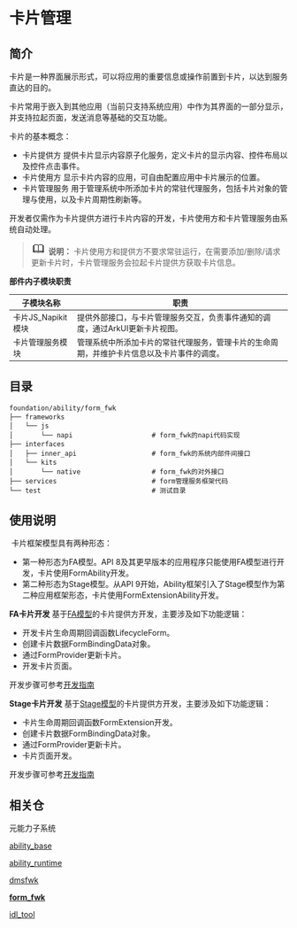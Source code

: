 # 卡片管理

## 简介

卡片是一种界面展示形式，可以将应用的重要信息或操作前置到卡片，以达到服务直达的目的。

卡片常用于嵌入到其他应用（当前只支持系统应用）中作为其界面的一部分显示，并支持拉起页面，发送消息等基础的交互功能。

卡片的基本概念：

- 卡片提供方
提供卡片显示内容原子化服务，定义卡片的显示内容、控件布局以及控件点击事件。
- 卡片使用方
显示卡片内容的应用，可自由配置应用中卡片展示的位置。
- 卡片管理服务
用于管理系统中所添加卡片的常驻代理服务，包括卡片对象的管理与使用，以及卡片周期性刷新等。

开发者仅需作为卡片提供方进行卡片内容的开发，卡片使用方和卡片管理服务由系统自动处理。

> ![icon-note.gif](figures/icon-note.gif) **说明：**
> 卡片使用方和提供方不要求常驻运行，在需要添加/删除/请求更新卡片时，卡片管理服务会拉起卡片提供方获取卡片信息。

**部件内子模块职责**

| 子模块名称       | 职责                                                         |
| ---------------- | ------------------------------------------------------------|
| 卡片JS_Napikit模块| 提供外部接口，与卡片管理服务交互，负责事件通知的调度，通过ArkUI更新卡片视图。           |
| 卡片管理服务模块   | 管理系统中所添加卡片的常驻代理服务，管理卡片的生命周期，并维护卡片信息以及卡片事件的调度。 |

## 目录

```
foundation/ability/form_fwk
├── frameworks
│   └── js
│       └── napi					# form_fwk的napi代码实现
├── interfaces
│   ├── inner_api 				    # form_fwk的系统内部件间接口 
│   └── kits
│       └── native				    # form_fwk的对外接口  
├── services                        # form管理服务框架代码
└── test							# 测试目录
```

## 使用说明
​ 卡片框架模型具有两种形态：
-   第一种形态为FA模型。API 8及其更早版本的应用程序只能使用FA模型进行开发，卡片使用FormAbility开发。
-   第二种形态为Stage模型。从API 9开始，Ability框架引入了Stage模型作为第二种应用框架形态，卡片使用FormExtensionAbility开发。

**FA卡片开发**
基于[FA模型](https://gitee.com/openharmony/docs/blob/master/zh-cn/application-dev/ability/fa-brief.md)的卡片提供方开发，主要涉及如下功能逻辑：

-   开发卡片生命周期回调函数LifecycleForm。
-   创建卡片数据FormBindingData对象。
-   通过FormProvider更新卡片。
-   开发卡片页面。

开发步骤可参考[开发指南](https://gitee.com/openharmony/docs/blob/master/zh-cn/application-dev/ability/fa-formability.md#%E5%BC%80%E5%8F%91%E6%AD%A5%E9%AA%A4)

**Stage卡片开发**
基于[Stage模型](https://gitee.com/openharmony/docs/blob/master/zh-cn/application-dev/ability/stage-brief.md)的卡片提供方开发，主要涉及如下功能逻辑：

- 卡片生命周期回调函数FormExtension开发。
- 创建卡片数据FormBindingData对象。
- 通过FormProvider更新卡片。
- 卡片页面开发。

开发步骤可参考[开发指南](https://gitee.com/openharmony/docs/blob/master/zh-cn/application-dev/ability/stage-formextension.md#%E5%BC%80%E5%8F%91%E6%AD%A5%E9%AA%A4)

## 相关仓
元能力子系统

[ability_base](https://gitee.com/openharmony/ability_ability_base)

[ability_runtime](https://gitee.com/openharmony/ability_ability_runtime)

[dmsfwk](https://gitee.com/openharmony/ability_dmsfwk)

[**form_fwk**](https://gitee.com/openharmony/ability_form_fwk)

[idl_tool](https://gitee.com/openharmony/ability_idl_tool)
